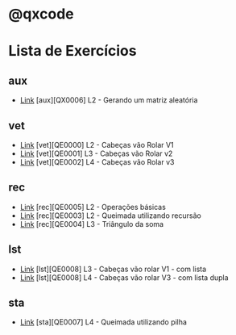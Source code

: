 # @qxcode

Lista de Exercícios
=========================


## aux
- [Link](./base/0006/Readme.md#qxcode) [aux][QX0006] L2 - Gerando um matriz aleatória


## vet
- [Link](./base/0000/Readme.md#qxcode) [vet][QE0000] L2 - Cabeças vão Rolar V1
- [Link](./base/0001/Readme.md#qxcode) [vet][QE0001] L3 - Cabeças vão Rolar v2
- [Link](./base/0002/Readme.md#qxcode) [vet][QE0002] L4 - Cabeças vão Rolar v3


## rec
- [Link](./base/0005/Readme.md#qxcode) [rec][QE0005] L2 - Operações básicas
- [Link](./base/0003/Readme.md#qxcode) [rec][QE0003] L2 - Queimada utilizando recursão
- [Link](./base/0004/Readme.md#qxcode) [rec][QE0004] L3 - Triângulo da soma


## lst
- [Link](./base/0008/Readme.md#qxcode) [lst][QE0008] L3 - Cabeças vão rolar V1 - com lista
- [Link](./base/0009/Readme.md#qxcode) [lst][QE0008] L4 - Cabeças vão rolar V3 - com lista dupla


## sta
- [Link](./base/0007/Readme.md#qxcode) [sta][QE0007] L4 - Queimada utilizando pilha
